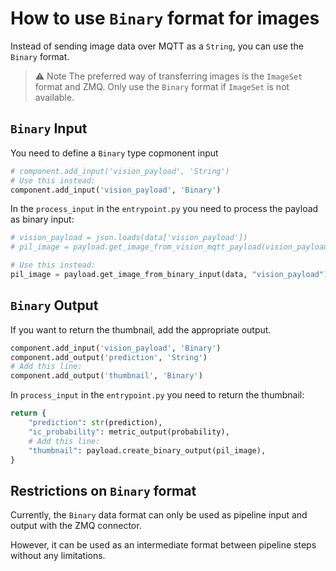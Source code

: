 <!--
SPDX-FileCopyrightText: Copyright (C) 2020 - 2024 Siemens AG

SPDX-License-Identifier: MIT
-->

# How to use `Binary` format for images

Instead of sending image data over MQTT as a `String`, you can use the `Binary` format.

> ⚠️ Note
The preferred way of transferring images is the `ImageSet` format and ZMQ.  Only use the `Binary` format if `ImageSet` is not available.

## `Binary` Input

You need to define a `Binary` type copmonent input

```python
# component.add_input('vision_payload', 'String')
# Use this instead:
component.add_input('vision_payload', 'Binary')
```

In the `process_input` in the `entrypoint.py` you need to process the payload as binary input:

```python
# vision_payload = json.loads(data['vision_payload'])
# pil_image = payload.get_image_from_vision_mqtt_payload(vision_payload)

# Use this instead:
pil_image = payload.get_image_from_binary_input(data, "vision_payload")
```

## `Binary` Output

If you want to return the thumbnail, add the appropriate output.

```python
component.add_input('vision_payload', 'Binary')
component.add_output('prediction', 'String')
# Add this line:
component.add_output('thumbnail', 'Binary')
```

In `process_input` in the `entrypoint.py` you need to return the thumbnail:

```python
return {
    "prediction": str(prediction),
    "ic_probability": metric_output(probability),
    # Add this line:
    "thumbnail": payload.create_binary_output(pil_image),
}
```

## Restrictions on `Binary` format

Currently, the `Binary` data format can only be used as pipeline input and output with the ZMQ connector.

However, it can be used as an intermediate format between pipeline steps without any limitations.
